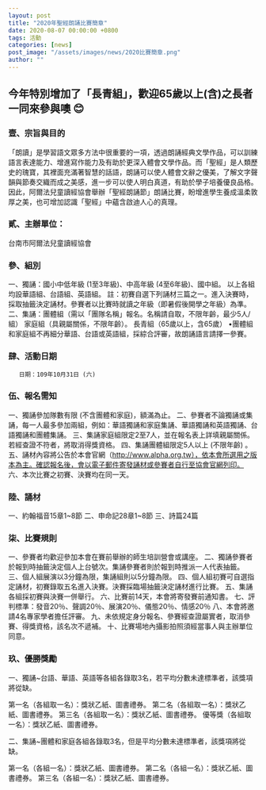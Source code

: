```yaml
---
layout: post
title: "2020年聖經朗誦比賽簡章"
date: 2020-08-07 00:00:00 +0800
tags: 活動
categories: [news]
post_image: "/assets/images/news/2020比賽簡章.png"
author: ""
---
```


## 今年特別增加了「長青組」，歡迎65歲以上(含)之長者一同來參與噢 😊


### 壹、宗旨與目的
「朗讀」是學習語文眾多方法中很重要的一項，透過朗誦經典文學作品，可以訓練語言表達能力、增進寫作能力及有助於更深入體會文學作品。而「聖經」是人類歷史的瑰寶，其裡面充滿著智慧的話語，朗誦可以使人體會文辭之優美，了解文字聲韻與節奏交織而成之美感，進一步可以使人明白真道，有助於學子培養優良品格。因此，阿爾法兒童讀經協會舉辦「聖經朗誦節」朗誦比賽，盼增進學生養成溫柔敦厚之美，也可增加認識「聖經」中蘊含啟迪人心的真理。

### 貳、主辦單位：
   台南市阿爾法兒童讀經協會

### 參、組別
一、獨誦：國小中低年級 (1至3年級)、中高年級 (4至6年級)、國中組。
         以上各組均設華語組、台語組、英語組。
         註：初賽自選下列誦材三篇之一。進入決賽時，採取抽籤決定誦材。參賽者以比賽時就讀之年級（即暑假後開學之年級）為準。
二、集誦：團體組（需以「團隊名稱」報名。名稱請自取，不限年齡，最少5人/組）
         家庭組（具親屬關係，不限年齡）。 
         長青組（65歲以上，含65歲）
         •團體組和家庭組不再細分華語、台語或英語組，採綜合評審，故朗誦語言請擇一參賽。

### 肆、活動日期
       日期：109年10月31日 (六)

### 伍、報名需知
一、獨誦參加隊數有限 (不含團體和家庭)，額滿為止。
二、參賽者不論獨誦或集誦，每一人最多參加兩組，例如：華語獨誦和家庭集誦、華語獨誦和英語獨誦、台語獨誦和團體集誦。 
三、集誦家庭組限定2至7人，並在報名表上詳填親屬關係。若經查證不符者，將取消得獎資格。
四、集誦團體組限定5人以上 (不限年齡) 。
五、誦材內容將公告於本會官網（http://www.alpha.org.tw），依本會所選用之版本為主。確認報名後，會以電子郵件寄發誦材或參賽者自行至協會官網列印。
六、本次比賽之初賽、決賽均在同一天。

### 陸、誦材
一、約翰福音15章1~8節    二、申命記28章1~8節     三、詩篇24篇

### 柒、比賽規則
一、參賽者均歡迎參加本會在賽前舉辦的師生培訓營會或講座。
二、獨誦參賽者於報到時抽籤決定個人上台號次。集誦參賽者則於報到時推派一人代表抽籤。
三、個人組展演以3分鐘為限，集誦組則以5分鐘為限。
四、個人組初賽可自選指定誦材，初賽錄取五名進入決賽。決賽採臨場抽籤決定誦材進行比賽。
五、集誦各組採初賽與決賽一併舉行。
六、比賽前14天，本會將寄發賽前通知書。
七、評判標準：發音20％、聲調20％、展演20％、儀態20％、情感20％
八、本會將邀請4名專家學者擔任評審。
九、未依規定身分報名、參賽經查證屬實者，取消參賽、得獎資格，該名次不遞補。
十、比賽場地內攝影拍照須經當事人與主辦單位同意。

### 玖、優勝獎勵
一、獨誦~台語、華語、英語等各組各錄取3名，若平均分數未達標準者，該獎項將從缺。

第一名（各組取一名）：獎狀乙紙、圖書禮券。
第二名（各組取一名）：獎狀乙紙、圖書禮券。
第三名（各組取一名）：獎狀乙紙、圖書禮券。
優等獎（各組取一名）：獎狀乙紙、圖書禮券。

二、集誦~團體和家庭各組各錄取3名，但是平均分數未達標準者，該獎項將從缺。

第一名（各組一名）：獎狀乙紙、圖書禮券。
第二名（各組一名）：獎狀乙紙、圖書禮券。
第三名（各組一名）：獎狀乙紙、圖書禮券。

